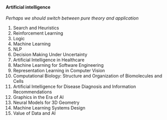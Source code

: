 #### Artificial intelligence

*Perhaps we should switch between pure theory and application*



1. Search and Heuristics 
2. Reinforcement Learning
3. Logic
4. Machine Learning
5. NLP
6. Decision Making Under Uncertainty
7. Artificial Intelligence in Healthcare
8. Machine Learning for Software Engineering
9. Representation Learning in Computer Vision
10. Computational Biology: Structure and Organization of Biomolecules and Cells
11. Artificial Intelligence for Disease Diagnosis and Information Recommendations
12. Graphics in the Era of AI	
13. Neural Models for 3D Geometry
14. Machine Learning Systems Design
15. Value of Data and AI




